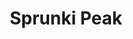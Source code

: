 ---
slug: sprunki-peak-2595
title: Sprunki Peak
description: "Sprunki Peak is an exciting online game. Play for free directly in your browser!"
icon: /images/popular_mods/Sprunki Peak.png
url: https://wowtbc.net/sprunkin/sprunki-peak/index.html
previewImage: /images/popular_mods/Sprunki Peak.png
type: popular mods

# SEO配置
seo:
  title: "Sprunki Peak - Play Free Online Game | Fun Browser Games"
  description: "Sprunki Peak - Play this fun online game for free in your browser. No download required!"
  ogImage: "/images/popular_mods/Sprunki Peak.png"
  keywords: "sprunki-peak-2595, online game, browser game, free game, popular mods game, play online"

videoUrls:
  - https://www.youtube.com/embed/example1
  - https://www.youtube.com/embed/example2

whyPlay:
  title: "Why Play Sprunki Peak?"
  items:
    - "Immersive Gameplay: Sprunki Peak offers an engaging and immersive gaming experience that will keep you entertained for hours"
    - "Challenging Levels: Test your skills with increasingly difficult challenges and obstacles"
    - "Beautiful Graphics: Enjoy stunning visuals and smooth animations that bring the game world to life"
    - "Regular Updates: New content and features are added regularly to keep the game fresh and exciting"
    - "Free to Play: Experience all the fun without spending a penny"
    - "Community Features: Connect with other players, share strategies, and compete for high scores"
    - "Cross-Platform: Play on any device with a web browser, no downloads required"

features:
  title: "Key Features of Sprunki Peak"
  image: "/images/popular_mods/Sprunki Peak.png"
  items:
    - "Intuitive Controls: Easy to learn controls make Sprunki Peak accessible for players of all skill levels"
    - "Multiple Game Modes: Enjoy various gameplay options that provide different challenges and experiences"
    - "Character Customization: Personalize your gaming experience with unique characters and items"
    - "Achievement System: Complete special tasks to earn rewards and recognition"
    - "Leaderboards: Compete with players worldwide and see who can achieve the highest scores"

characteristics:
  title: "Game Characteristics"
  image: "/images/popular_mods/Sprunki Peak.png"
  items:
    - "Genre: Popular mods game with elements of strategy and skill"
    - "Difficulty: Suitable for both casual gamers and those seeking a challenge"
    - "Play Time: Quick sessions or extended gameplay, depending on your preference"
    - "Art Style: Vibrant and engaging visuals that enhance the gaming experience"
    - "Sound Design: Immersive audio that complements the gameplay perfectly"

info: "Sprunki Peak is an exciting online game that offers players a unique and engaging gaming experience. With its intuitive controls, stunning visuals, and challenging gameplay, Sprunki Peak provides hours of entertainment for players of all ages and skill levels. Whether you're looking for a quick gaming session during a break or an extended play session, Sprunki Peak delivers an immersive experience that will keep you coming back for more. The game features multiple levels of increasing difficulty, ensuring that players are constantly challenged as they progress. With regular updates adding new content and features, Sprunki Peak remains fresh and exciting, providing endless entertainment options for its growing community of players."

howToPlayIntro: "Welcome to Sprunki Peak! This guide will walk you through the basics and help you master the game. Whether you're a beginner or looking to improve your skills, these tips and instructions will enhance your gaming experience."

howToPlaySteps:
  - title: "Getting Started"
    description: "Begin your Sprunki Peak adventure by familiarizing yourself with the controls. Use your keyboard or mouse to navigate through the game interface. The tutorial will guide you through the basic mechanics and help you understand the objectives."
  - title: "Understanding the Objectives"
    description: "In Sprunki Peak, your main goal is to progress through levels by completing specific objectives. Each level presents unique challenges that require different strategies and approaches."
  - title: "Mastering the Controls"
    description: "Practice using the controls to improve your precision and reaction time. Sprunki Peak requires quick reflexes and strategic thinking to overcome obstacles and defeat opponents."
  - title: "Utilizing Power-ups"
    description: "Collect power-ups throughout the game to enhance your abilities and overcome difficult challenges. Each power-up offers unique advantages that can be crucial for success."
  - title: "Developing Strategies"
    description: "As you progress in Sprunki Peak, develop effective strategies for different scenarios. Analyze patterns, anticipate challenges, and adapt your approach to maximize your performance."

faq:
  title: "Frequently Asked Questions about Sprunki Peak"
  items:
    - question: "Is Sprunki Peak free to play?"
      answer: "Yes, Sprunki Peak is completely free to play directly in your web browser. No downloads or purchases are required to enjoy the full game experience."
    - question: "Can I play Sprunki Peak on mobile devices?"
      answer: "Yes, Sprunki Peak is optimized for both desktop and mobile play. You can enjoy the game on any device with a web browser and internet connection."
    - question: "Are there any in-game purchases?"
      answer: "While Sprunki Peak is free to play, there may be optional in-game purchases available for cosmetic items or additional features that don't affect core gameplay."
    - question: "How often is Sprunki Peak updated?"
      answer: "The developers regularly update Sprunki Peak with new content, features, and improvements based on player feedback and game performance."
    - question: "Can I play Sprunki Peak offline?"
      answer: "Currently, Sprunki Peak requires an internet connection to play as it's a browser-based online game."
    - question: "Is Sprunki Peak suitable for children?"
      answer: "Yes, Sprunki Peak is designed to be family-friendly and suitable for players of all ages."
    - question: "How do I report bugs or issues?"
      answer: "If you encounter any problems while playing Sprunki Peak, you can report them through the game's support page or contact the developers directly through their website."
    - question: "Still Have Questions?"
      answer: "If you have additional questions about Sprunki Peak that aren't covered in this FAQ, please visit our support center or contact our customer service team for assistance."
---
